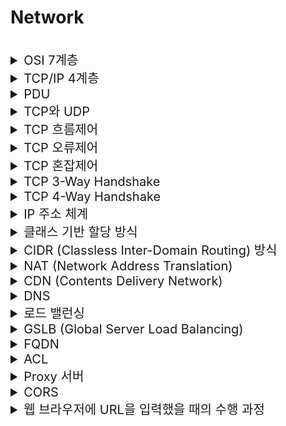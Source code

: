# Network 

<br>

<details>
<summary style="font-size:20px">OSI 7계층</summary>
<div markdown="1">

#### OSI 7계층
* 네트워크의 통신 과정을 7단계로 나눠 표준화한 것
* ISO(국제표준기구)에서 만듦 

#### Application(7, Message or Data)
* 사용자에게 `실제 애플리케이션 서비스를 제공`하는 계층
* HTTP, FTP, DNS
#### Presentation(6, Message or Data)
* 애플리케이션의 `데이터 형태와 구조를 변환(번역, 암호화, 압축)`시키는 계층
* 코드 간의 번역을 담당 -> 사용자 시스템에서 데이터의 형식상 차이를 다루는 부담을 응용 계층으로부터 덜어줌
#### Session(5, Message or Data)
* 양 끝단의 응용 프로세스가 `통신을 관리하기 위한 방법`을 제공
  * 동시 송수신 방식(duplex)- 반이중 방식(half-duplex), 전이중 방식(Full Duplex)의 통신 등
* 애플리케이션 간의 `TCP/IP 세션을 구축하고 관리하며 종료`시키는 계층
* Socket
#### Transport(4, Segment)
* 통신 `양단 간의 신뢰성 있는 통신`을 보장하는 계층
* TCP, UDP
#### Network(3, Packet)
* 목적지까지의 경로를 선택하고 `경로에 따라 패킷을 전달(라우팅)`해주는 계층
* IP / 라우터
#### Link(2, Frame)
* 인접한 `피어 간의 신뢰성 있는 통신`을 보장하는 계층
* ARP, MAC / 브릿지, 스위치
#### Physical(1, Bit)
* 전기적, 기계적, 기능적인 특성을 이용해서 `통신 케이블로 데이터를 전송`
* 리피터, 케이블, 허브, NIC

</div>
</details>

<details>
<summary style="font-size:20px">TCP/IP 4계층</summary>
<div markdown="1">

#### TCP/IP 4계층
* 네트워크 통신 과정을 4계층으로 나눠 표현한 것
* TCP/IP 4계층에서 에플리케이션 계층을 3개로 쪼개고 인터넷 계층을 네트워크 계층이라고 부르면서 링크 계층을 데이터 링크 계층과 물리 계층으로 나누면 OSI 7계층이 됨

#### Application(4, Message)
* 응용 프로그램이 사용되는 프로토콜 계층
* HTTP, FTP, DNS
#### Transport(3, Segment)
* 송신자와 수신자를 연결하는 통신 서비스를 제공하며 애플리케이션과 인터넷 계층 사이의 데이터가 전달될 때 중계하는 역할을 하는 계층
* TCP, UDP
#### Internet(2, Packet)
* 장치로부터 받은 네트워크 패킷을 IP 주소로 지정된 목적지로 전송하기 위해 사용되는 계층
* IP
#### Link(1,Frame/Bit)
* 전선, 광섬유, 무선 등 실질적으로 데이터를 전달하며 장치 간에 신호를 주고 받는 규칙을 정하는 계층

</div>
</details>


<details>
<summary style="font-size:20px">PDU</summary>
<div markdown="1">

#### PDU
* 네트워크 어떠한 계층에서 다른 계층으로 데이터가 전달될 때 한 덩이리의 단위를 PDU(Protocal Data Unit)이라고 함
* PDU는 메타 정보를 갖고 있는 `헤더`와 데이터를 의미하는 `페이로드`로 구성되며 계층마다 부르는 명칭이 다름

#### 캡슐화와 비캡슐화
* 캡슐화 과정은 상위 계층의 헤더와 데이터를 하위 계층의 데이터 부분에 포함시키고 해당 계층의 헤더를 삽입하는 과정
* 비캡슐화 과정은 하위 계층에서 상위 계층으로 가며 각 계층의 헤더 부분을 제거하는 과정
* 송신자의 애플리케이션 계층에서부터 각 계층에서 캡슐화를 통해 데이터가 생성되고 수신자의 링크 계층에서부터 각 계층에서 비캡슐화를 통해 데이터가 전달

</div>
</details>

<details>
<summary style="font-size:20px">TCP와 UDP</summary>
<div markdown="1"> 

#### TCP
* `신뢰성을 보장하는 연결형 프로토콜`
* `흐름제어, 혼잡제어`를 제공
* 웹 HTTP 통신, 이메일, 파일 전송에서 사용 

#### UDP
* `신뢰성을 보장하지 않는 비연결형 프로토콜`
* 흐름제어, 혼잡제어를 제공하지 않음
* 속도가 중요한 서비스(스트리밍)에서 사용
* UDP 자체는 신뢰성을 보장하지 않지만 추가적인 정의를 통해 보장 가능 (HTTP/3에서 QUIC 프로토콜) 

</div>
</details> 

<details>
<summary style="font-size:20px">TCP 흐름제어</summary>
<div markdown="1"> 

#### TCP 흐름제어
* `수신자와 송신자`의 메시지 처리속도 차이를 해결하기 위한 방법
* 수신자는 윈도우 크기를 자신의 응답 헤더에 담아서 송신 측에게 전해주게 되고, 송신자는 상대방에게 데이터를 보낼 때 이 윈도우 크기를 확인

#### 종류
##### Stop and Wait
* 전송한 패킷의 ACK을 수신하면 다음 패킷 전송 

##### Sliding Window - Go Back N
* 수신 측에서 설정한 윈도우 크기만큼의 패킷을 ACK의 확인 없이 전송, 데이터의 흐름을 동적으로 조절하는데 Cumulative ACK(마지막으로 수신 성공한 패킷의 ACK을 계속 전송)을 받고 문제가 된 패킷부터는 모두 재전송

##### Sliding Window - Selective Repeat
* 수신 측에서 설정한 윈도우 크기만큼의 패킷을 ACK의 확인 없이 전송, 데이터의 흐름을 동적으로 조절하는데 Selective ACK(수신 성공한 패킷의 개별 ACK 전송)을 받고 문제가 된 패킷만 재전송 

</div>
</details> 

<details>
<summary style="font-size:20px">TCP 오류제어</summary>
<div markdown="1"> 

#### TCP 오류제어
* TCP 오류 제어는 수신자와 송신자의 패킷 오류 처리를 하는 방법
* 수신자가 송신자에게 명시적으로 NACK(부정응답)을 보내거나 송신자에게 ACK(긍정응답)가 오지 않거나 중복된 ACK가 계속 해서 오면 오류가 발생했다고 판단

#### 종류

##### Stop and Wait ARQ
* 송신 측에서 1개의 프레임을 송신하고, 수신측에서 수신된 프레임의 에러 유무에 따라 ACK 혹은 NAK를 보내는 방식

##### Go Back N ARQ
* 전송된 프레임이 손상되거나 분실된 경우 그리고 ACK 패킷의 손실로 인한 타임아웃이 발생한 경우에 확인된 마지막 프레임 이후로 모든 프레임을 재전송하는 방식

##### SR(Selective-Reject) ARQ
* 손실된 프레임만 재전송하여 Go Back N ARQ의 확인된 마지막 프레임 이후의 모든 프레임을 재전송하는 단점을 보완한 기법

</div>
</details>

<details>
<summary style="font-size:20px">TCP 혼잡제어</summary>
<div markdown="1"> 

#### TCP 혼잡제어
* `송신자와 네트워크(라우터)`의 데이터 처리 속도 차이를 해결하기 위한 방법
* 패킷 손실 시 파악되는 타임 아웃이나 중복된 ACK을 통해서 혼잡을 파악
* ACK을 확인하지 않고도 보낼 수 있는 데이터 양인 CWND(Congestion Window)를 기반으로 동작

#### 종류
* Additive Increase/Multicative Decrease: CWND를 기본 값에서 시작하여 1씩 증가시키는 방법
* Slow Start: CWND가 1부터 지수적(2배)으로 증가시키는 방법
* Congestion Avoidance(혼잡 회피): CWND가 임계치에 도달하면 1씩 증가키는 방법
* Fast Recovery(빠른 회복): 혼잡 상황에서 사용되는 기법으로 CWND를 1/2배로 감소하고 선형적 증가시키는 방법
* Fast Retransmit(빠른 재전송): 중복 ACK를 3개 받으면 재전송을 하는 방법

</div>
</details>

<details>
<summary style="font-size:20px">TCP 3-Way Handshake</summary>
<div markdown="1"> 

#### TCP 3-Way Handshake
* 서버와 클라이언트가 TCP `연결을 성립할 때` 사용
* Client -> Server: 연결을 요청하는 `SYN(n) 전송`
* Server -> Client: 요청을 수락하는 ` ACK(n+1) 전송` + 연결을 요청하는 `SYN(m) 전송`
* Client -> Server: 요청을 수락하는 `ACK(m+1) 전송` 

#### 필요성
* TCP는 양방향 프로토콜이므로 클라이언트와 서버가 각각 서로에게 패킷을 전송할 수 있다는 것을 확인해야 됨 

#### Sequence Number를 난수로 이용하는 이유
* 연결을 맺을 때 사용하는 포트(port)는 유한 범위 내에서 사용하고 시간이 지남에 따라 재사용됨
* 따라서 두 통신 호스트가 과거에 사용된 포트 번호 쌍을 사용할 가능성이 존재함
* 서버 측에서는 패킷의 SYN을 보고 패킷을 구분하게 되는데, 난수가 아닌 순차적인 number가 전송된다면 이전의 연결로부터 오는 패킷으로 인식할 위험이 있음 

</div>
</details>

<details>
<summary style="font-size:20px">TCP 4-Way Handshake</summary>
<div markdown="1"> 

#### TCP 4-Way Handshake
* 서버와 클라이언트가 TCP `연결을 종료할 때` 사용
* Client -> Server : 연결을 종료하는 `FIN(n) 전송`
* Server -> Client : 요청을 수락하는 `ACK(n+1) 전송`
* Server -> Client : 연결을 종료하는 `FIN(m) 전송`
* Client -> Server : 요청을 수락하는 `ACK(m+1) 전송` 

#### 필요성
* 클라이언트가 일방적으로 끊으면 서버는 `연결은 되어 있으나 요청이 없는 상태`로 오해할 수 있음
* 클라이언트는 데이터 전송을 끝냈다고 하더라도 서버는 전송할 것이 남아있을 수 있음 

</div>
</details>

<details>
<summary style="font-size:20px">IP 주소 체계</summary>
<div markdown="1"> 

#### IPv4
* 현재 일반적으로 사용되는 주소 체계
* 32비트를 8비트로 단위로 점을 찍어 표기하는 방식
* 123.45.67.88 같은 방식으로 표기됨

#### IPv6
* IPv4의 주소의 개수가 부족 문제를 해결하기 위해 생긴 주소 체계
* 64비트를 16비트 단위로 점을 찍어 표기하는 방식
* 2001:db8::ff00:42:8329 같은 방식으로 표기됨

</div>
</details>

<details>
<summary style="font-size:20px">클래스 기반 할당 방식</summary>
<div markdown="1"> 

#### 클래스 기반 할당 방식
* 클래스를 구분하여 대역을 설정하여 앞에 있는 부분을 네트워크 주소, 그 뒷 부분을 주소인의 호스트 주소로 IP를 활용하는 방법
* A 클래스의 12.0.0.0 네트워크를 부여받았다면 12.255.255.255.255는 브로드 캐스트용 주소가 되며 12.0.0.1 ~ 12.255.255.255.254의 호스트 주소로 사용 가능

#### 클래스 A
* 앞에 첫번째 바이트를 네트워크 주소로 나머지 3개의 바이트를 호스트 주소로 사용
* 구분 비트가 0 -> 00000000.00000000.00000000.00000000 ~ 01111111.11111111.11111111.11111111
* 대역 0.0.0.0 ~ 127.255.255.255 사용

#### 클래스 B
* 앞에서부터 두번째 바이트까지를 네트워크 주소로 나머지 2개의 바이트를 호스트 주소로 사용
* 구분 비트가 10 -> 10000000.00000000.00000000.00000000 ~ 10111111.11111111.11111111.11111111
* 대역 128.0.0.0 ~ 191.255.255.255 사용

#### 클래스 C
* 앞에서부터 세번째 바이트까지를 네트워크 주소로 나머지 1개의 바이트를 호스트 주소로 사용
* 구분 비트가 110 -> 11000000.00000000.00000000.00000000 ~ 11011111.11111111.11111111.11111111
* 대역 192.0.0.0 ~ 223.255.255.255 사용

</div>
</details>

<details>
<summary style="font-size:20px">CIDR (Classless Inter-Domain Routing) 방식</summary>
<div markdown="1"> 

* 클래스 없는 도메인 간 라우팅 기법
* 최신의 IP 주소 할당 방법으로 정적이였던 클래스 방식에 비해 IP 주소의 영역을 여러 네트워크 영역으로 나눌 수 있기 때문에 기존방식에 비해 유연 
* 서브넷으로 최대 호스트 수를 유추할 수 있음
* 예를 들면 10.0.2.23/xx 같은 형식
  * xx 자리수까지는 고정 IP
* 서브넷의 사용 가능 IP 수: 2^(32-xx) - 2
  * 첫번째: 네트워크 주소, 마지막: 브로드캐스팅 주소
  
</div>
</details>

<details>
<summary style="font-size:20px">NAT (Network Address Translation)</summary>
<div markdown="1"> 

#### 정의
* IP 패킷의 TCP/UDP 포트 숫자와 소스 및 목적지의 IP 주소 등을 `재기록`하면서 `라우터`를 통해 통신하는 기술
* 외부에 공개된 `공인(Public) IP`와 내부에서 사용하는 `사설(Private) IP`를 `맵핑`하여 원활히 통신할 수 있게 하는 기술
* IPv4 주소 체계로 많은 주소를 표기하지 못했는데 이를 해결해준 기술
* 사설 IP를 통하기 때문에 내부망 IP들이 노출되지 않으므로 보안적 강점이 있음
* 외부에서 사설 IP를 알 방법이 없어 내부 네트워크와 호스트를 보호 가능 

#### 동작 과정
##### 외부로 요청 패킷 전송
* 패켓 헤더 = `소스 IP: 사설 IP`, `목적 IP: 목적지 IP`
* 게이트웨이에서 `소스 IP: 게이트웨이의 공인 IP`로 변경, `목적 IP: 목적지 IP` 변경 없음
* NAT 테이블에 맵핑 내역을 저장 (포트도 기록) 

##### 응답 패킷 받기
* 패켓 헤더 = `소스 IP: 목적지 IP`, `목적 IP: 게이트웨이의 공인 IP`
* 게이트웨이에서 `소스 IP: 목적지 IP` 변경 없음, `목적 IP: 사설 IP` 로 변경 (재기록)
* NAT 테이블을 참조하여 수정 

</div>
</details>

<details>
<summary style="font-size:20px">CDN (Contents Delivery Network)</summary>
<div markdown="1"> 

#### CDN
* `지리적, 물리적으로 떨어져 있는` 사용자에게 웹 페이지 콘텐츠 `로드 지연을 최소화`하는 촘촘히 `분산된 서버`로 이루어진 플랫폼 기술
* 각 지역에 캐시 서버(PoP, Points of Presence)를 분산 배치해서 가까운 사용자의 요청에 원본 서버가 아닌 캐시 서버가 콘텐츠를 전달 

#### CDN 사용 시의 이점
* 지리적으로 가까운 캐시 서버가 응답하여 빠른 응답 가능
* Origin 서버에 문제가 생겨도 다른 서버로 대체가 가능해 안전성 증가
* 트래픽 집중 방지 가능 

#### CDN 처리 과정
* 클라이언트는 HTML, 이미지, CSS, JavaScript 파일 등 필요한 콘텐츠를 요청
* `콘텐츠에 대한 각 요청이 발생하면 최적으로 배치된 CDN 서버에 엔드유저가 매핑`
* CDN 서버는 요청된 파일의 `캐싱`된(사전 저장된) 버전으로 응답 

</div>
</details>

<details>
<summary style="font-size:20px">DNS</summary>
<div markdown="1"> 

#### 도메인
* 네트워크 상에서 컴퓨터를 식별하는 호스트명

#### DNS(Domin Name Server)
* 도메인을 실제 서버와 연결 시켜주는 서버

</div>
</details>

<details>
<summary style="font-size:20px">로드 밸런싱</summary>
<div markdown="1">

#### 로드 밸런서
* 로드 밸런싱 작업을 담당하는 장비

#### 로드 밸런서의 역할
* NAT(Network Address Translation): 사설IP - 공인IP 전환
* Tunneling: 데이터를 캡슐화하여 연결된 노드만 캡슐을 해제할 수 있게 만듦
* DSR(동적 소스 라우팅): 요청에 대한 응답을 할 때 로드밸런서가 아닌 클라이언트의 IP로 응답

#### 로드 밸런싱
* 로드 밸런서를 클라이언트와 서버 사이에 두고, 부하가 집중되지 않도록 여러 서버에 분산하는 방식
* Scale out 시에 사용
* Server Load Balancing이라고도 불림

#### L4 로드 밸런싱

* IP와 PORT 기반의 로드 밸런싱
* 보통 L4 스위치 장비로 로드밸런싱하며 가격이 비쌈
* DNS, VIP, GSLB 를 통한 로드 밸런싱은 L4 로드밸런싱

#### L7 로드 밸런싱
* URI, Payload, Http Header, Cookie 등 기반의 로드 밸런싱
* 보통 L7 스위치 장비로 로드밸런싱하며 가격이 비쌈
* nginx나 apache 를 통한 로드 밸런싱은 L7 로드밸런싱이라고 할 수 있음

#### VIP(Virtual IP)
* 여러 개의 실제 서버를 대표하는 가상의 IP로 DNS와 VIP를 연결하여 다수의 서버에 연결할 때 사용
* VIP는 IP 기반의 `로드 밸런싱`하는 역할을 겸할 수 있음

</div>
</details>

<details>
<summary style="font-size:20px">GSLB (Global Server Load Balancing)</summary>
<div markdown="1"> 

* DNS 기반의 로드 밸런싱으로 IP가 아닌 도메인을 갖음
* DNS와 VIP를 통해서 구성을 한 경우 한 IDC에 서버들이 몰려 있으면 DR 상황에서 문제가 생길 수 있기 때문에 서버의 위치를 고려할 수 있는 GSLB를 사용
* VIP와 GLSB를 함께 사용 할 수도 있고 VIP 없이 GSLB만 서버에 묶어서 구성할 수도 있음
* 일반적인 DNS 방식과 달리 헬스 체크를 통해서 서버가 죽은 경우 해당 서버로 요청이 가지 않도록 할 수 있음
* 일반적인 DNS 방식과 달리 L4/L7의 스위치가 추가로 필요

</div>
</details>

<details>
<summary style="font-size:20px">FQDN</summary>
<div markdown="1"> 

* Fully Qualified Domain Name의 약자로 전체 `주소 도메인 네임`
* 도메인 하위에 서브 도메인을 구성할 수 있는데 FQDN은 서브도메인까지 포함한 Full Domain

</div>
</details>

<details>
<summary style="font-size:20px">ACL</summary>
<div markdown="1"> 

* Access Control List의 약자로 네트워크 망에 접근을 허가하는 IP 리스트와 포트

</div>
</details>

<details>
<summary style="font-size:20px">Proxy 서버</summary>
<div markdown="1"> 

#### 프록시

* 다른 서버와 통신하기 전에 반드시 거치도록 되어 있는 서버로 `클라이언트가 프록시를 통해서 다른 네트워크 서비스에 간접적으로 접속하게하는 서버 프로그램` 함
* Access Control, Cache, 보안 등의 기능을 할 수 있음
* 포워드 프록시라고 부르기도 함

#### 리버스 프록시
* 한 대 이상의 서버로부터 자원을 추출하여 클라이언트에 전달하는 프록시 서버
* 부하 분산이 가능
* 주로 웹 서버를 통해 리버스 프록시 서버를 구축

</div>
</details>

<details>
<summary style="font-size:20px">CORS</summary>
<div markdown="1"> 

* 교차 출처 리소스 공유(Cross-Origin Resource Sharing, CORS)는 추가 HTTP 헤더를 사용하여, 한 출처에서 실행 중인 웹 애플리케이션이 다른 출처의 선택한 자원에 접근할 수 있는 권한을 부여하도록 브라우저에 알려주는 체제
* 브라우저에서 동작하는 정책

</div>
</details>

<details>
<summary style="font-size:20px">웹 브라우저에 URL을 입력했을 때의 수행 과정</summary>
<div markdown="1">

* 사용자의 PC는 `DHCP 서버`에서 사용자 `자신의 IP 주소`, `가장 가까운 라우터의 IP 주소`, `가장 가까운 DNS서버의 IP 주소`를 받음
* `DNS` 서버로 쿼리를 전송해 URL의 `IP 주소`를 응답받음
  * `ARP`를 이용하여 가장 가까운 라우터의 IP 주소로 MAC 주소를 얻어 요청 전송
* TCP Socket을 통해 웹 서버와 `3-Way Hand Shaking`을 하여 연결
* `HTTP Request`가 TCP Socket을 통해 보내지고, 응답으로 웹페이지의 정보가 사용자의 PC에 전달

#### 참고
* DHCP: IP 주소 및 TCP/IP 설정을 클라이언트에 자동으로 제공하는 프로토콜
* DNS: IP 주소와 도메인의 매핑 정보를 관리하는 프로토콜
* ARP: IP 주소를 물리 주소로 변환하는 프로토콜
* IP 주소: 컴퓨터 마다 부여된 고유의 주소, 변할 수 있음
* MAC 주소: NIC 카드 마다 부여된 네트워크 장비 고유의 주소, 변하지 않음

</div>
</details>
